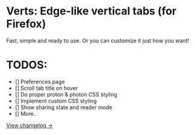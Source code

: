 # Verts: Edge-like vertical tabs (for Firefox)

Fast, simple and ready to use. Or you can customize it just how you want!

# TODOS:

- [] Preferences page
- [] Scroll tab title on hover
- [] Do proper proton & photon CSS styling
- [] Implement custom CSS styling
- [] Show sharing state and reader mode
- [] More..

[View changelog →](changelog.md)

